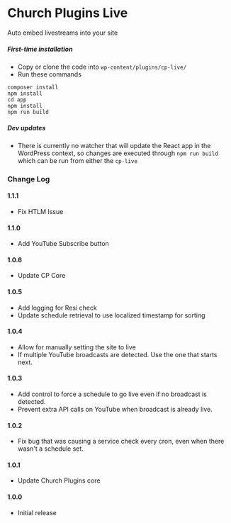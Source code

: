 # Church Plugins Live
Auto embed livestreams into your site

##### First-time installation  #####

- Copy or clone the code into `wp-content/plugins/cp-live/`
- Run these commands
```
composer install
npm install
cd app
npm install
npm run build
```

##### Dev updates  #####

- There is currently no watcher that will update the React app in the WordPress context, so changes are executed through `npm run build` which can be run from either the `cp-live`

### Change Log

#### 1.1.1
* Fix HTLM Issue

#### 1.1.0
* Add YouTube Subscribe button

#### 1.0.6
* Update CP Core

#### 1.0.5
* Add logging for Resi check
* Update schedule retrieval to use localized timestamp for sorting

#### 1.0.4
* Allow for manually setting the site to live
* If multiple YouTube broadcasts are detected. Use the one that starts next.

#### 1.0.3
* Add control to force a schedule to go live even if no broadcast is detected.
* Prevent extra API calls on YouTube when broadcast is already live.

#### 1.0.2
* Fix bug that was causing a service check every cron, even when there wasn't a schedule set.

#### 1.0.1
* Update Church Plugins core

#### 1.0.0
* Initial release
